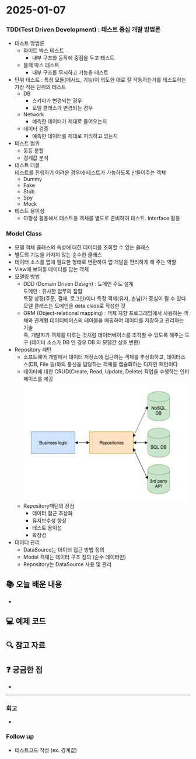 # 2025-01-07
### TDD(Test Driven Development) : 테스트 중심 개발 방법론
- 테스트 방법론
  - 화이트 박스 테스트
    - 내부 구조와 동작에 중점을 두고 테스트
  - 블랙 박스 테스트
    - 내부 구조를 무시하고 기능을 테스트
- 단위 테스트 : 특정 모듈(메서드, 기능)이 의도한 대로 잘 작동하는가를 테스트하는 가장 작은 단위의 테스트
  - DB
    - 스키마가 변경되는 경우
    - 모델 클래스가 변경되는 경우
  - Network
    - 예측한 데이터가 제대로 들어오는지
  - 데이터 검증
    - 예측한 데이터를 제대로 처리하고 있는지
- 테스트 범위
  - 동등 분할
  - 경계값 분석
- 테스트 더블   
테스트를 진행하기 어려운 경우에 테스트가 가능하도록 만들어주는 객체
    - Dummy
    - Fake
    - Stub
    - Spy
    - Mock
- 테스트 용이성
  - 다형성 활용해서 테스트용 객체를 별도로 준비하여 테스트. Interface 활용

### Model Class   
  - 모델 객체 클래스의 속성에 대한 데이터를 조회할 수 있는 클래스
  - 별도의 기능을 가지지 않는 순수한 클래스
  - 데이터 소스를 앱에 필요한 형태로 변환하여 앱 개발을 편리하게 해 주는 역할
  - View에 보여질 데이터를 담는 객체
- 모델링 방법
  - DDD (Domain Driven Design) : 도메인 주도 설계   
  도메인 : 유사한 업무의 집합   
  특정 상황(주문, 결재, 로그인)이나 특정 객체(유저, 손님)가 중심이 될 수 있다   
  모델 클래스는 도메인을 data class로 작성한 것
  - ORM (Object-relational mapping) : 객체 지향 프로그래밍에서 사용하는 객체와 관계형 데이터베이스의 테이블을 매핑하여 데이터를 저장하고 관리하는 기술   
    즉, 개발자가 객체를 다루는 것처럼 데이터베이스를 조작할 수 있도록 해주는 도구 (데이터 소스가 DB 인 경우 DB 와 모델간 상호 변환)
- Repository 패턴   
  - 소프트웨어 개발에서 데이터 저장소에 접근하는 객체를 추상화하고,
    데이터소스(DB, File 등)와의 통신을 담당하는 객체를 캡슐화하는 디자인 패턴이다
  - 데이터에 대한 CRUD(Create, Read, Update, Delete) 작업을 수행하는 인터페이스를 제공
![img.png](img/repository.png)
  - Repository패턴의 장점
    - 데이터 접근 추상화
    - 유지보수성 향상
    - 테스트 용이성
    - 확장성
- 데이터 관리
  - DataSource는 데이터 접근 방법 정의
  - Model 객체는 데이터 구조 정의 (순수 데이터만)
  - Repository는 DataSource 사용 및 관리


## 📚 오늘 배운 내용
-

## 💻 예제 코드
<!-- 실습한 코드나 예제를 추가 -->

## 🔍 참고 자료

## ❓ 궁금한 점

- 

---

### 회고

- 

### Follow up

- 테스트코드 작성 (ex. 경계값) 